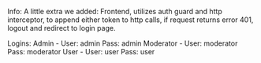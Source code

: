 Info:
A little extra we added:
Frontend, utilizes auth guard and http interceptor, to append either token to http calls, if request returns error 401, logout and redirect to login page.

Logins:
Admin - User: admin Pass: admin
Moderator - User: moderator Pass: moderator
User - User: user Pass: user
